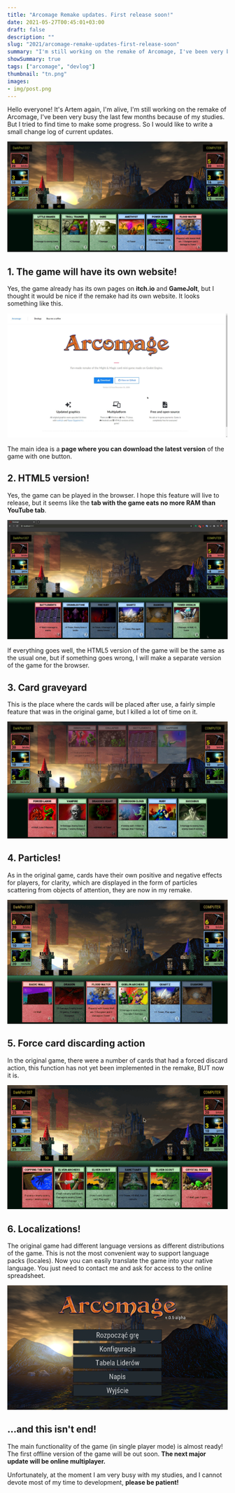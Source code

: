 ```yaml
---
title: "Arcomage Remake updates. First release soon!"
date: 2021-05-27T00:45:01+03:00
draft: false
description: ""
slug: "2021/arcomage-remake-updates-first-release-soon"
summary: "I'm still working on the remake of Arcomage, I've been very busy the last few months because of my studies. But I tried to find time to make some progress. So I would like to write a small change log of current updates."
showSummary: true
tags: ["arcomage", "devlog"]
thumbnail: "tn.png"
images:
- img/post.png
---
```

Hello everyone! It's Artеm again, I'm alive, I'm still working on the remake of Arcomage, I've been very busy the last few months because of my studies. But I tried to find time to make some progress. So I would like to write a small change log of current updates.

![Screenshot](img/post.png)

## 1. The game will have its own website!
Yes, the game already has its own pages on **itch.io** and **GameJolt**, but I thought it would be nice if the remake had its own website.
It looks something like this.

![Website Screenshot](img/webpage.png)

The main idea is a **page where you can download the latest version** of the game with one button.

## 2. HTML5 version!
Yes, the game can be played in the browser. I hope this feature will live to release, but it seems like the **tab with the game eats no more RAM than YouTube tab**.

![Web version](img/wasm.png)

If everything goes well, the HTML5 version of the game will be the same as the usual one, but if something goes wrong, I will make a separate version of the game for the browser.

## 3. Card graveyard
This is the place where the cards will be placed after use, a fairly simple feature that was in the original game, but I killed a lot of time on it.

![Graveyard](img/graveyard.png)

## 4. Particles!
As in the original game, cards have their own positive and negative effects for players, for clarity, which are displayed in the form of particles scattering from objects of attention, they are now in my remake.

![Particles](img/particles.gif)

## 5. Force card discarding action
In the original game, there were a number of cards that had a forced discard action, this function has not yet been implemented in the remake, BUT now it is.

![Discarding](img/discarding.gif)

## 6. Localizations!
The original game had different language versions as different distributions of the game. This is not the most convenient way to support language packs (locales). Now you can easily translate the game into your native language. You just need to contact me and ask for access to the online spreadsheet.

![Polish locale](img/pl-locale.png)

## ...and this isn't end!
The main functionality of the game (in single player mode) is almost ready! The first offline version of the game will be out soon. **The next major update will be online multiplayer.**

Unfortunately, at the moment I am very busy with my studies, and I cannot devote most of my time to development, **please be patient!**